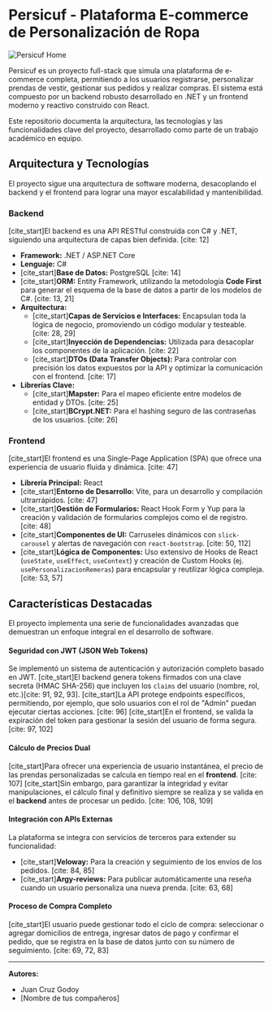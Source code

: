# Persicuf - Plataforma E-commerce de Personalización de Ropa

![Persicuf Home](https://i.imgur.com/k6tP4Lh.png)

Persicuf es un proyecto full-stack que simula una plataforma de e-commerce completa, permitiendo a los usuarios registrarse, personalizar prendas de vestir, gestionar sus pedidos y realizar compras. El sistema está compuesto por un backend robusto desarrollado en .NET y un frontend moderno y reactivo construido con React.

Este repositorio documenta la arquitectura, las tecnologías y las funcionalidades clave del proyecto, desarrollado como parte de un trabajo académico en equipo.

## Arquitectura y Tecnologías

El proyecto sigue una arquitectura de software moderna, desacoplando el backend y el frontend para lograr una mayor escalabilidad y mantenibilidad.

### **Backend**

[cite_start]El backend es una API RESTful construida con C# y .NET, siguiendo una arquitectura de capas bien definida. [cite: 12]

* **Framework:** .NET / ASP.NET Core
* **Lenguaje:** C#
* [cite_start]**Base de Datos:** PostgreSQL [cite: 14]
* [cite_start]**ORM:** Entity Framework, utilizando la metodología **Code First** para generar el esquema de la base de datos a partir de los modelos de C#. [cite: 13, 21]
* **Arquitectura:**
    * [cite_start]**Capas de Servicios e Interfaces:** Encapsulan toda la lógica de negocio, promoviendo un código modular y testeable. [cite: 28, 29]
    * [cite_start]**Inyección de Dependencias:** Utilizada para desacoplar los componentes de la aplicación. [cite: 22]
    * [cite_start]**DTOs (Data Transfer Objects):** Para controlar con precisión los datos expuestos por la API y optimizar la comunicación con el frontend. [cite: 17]
* **Librerías Clave:**
    * [cite_start]**Mapster:** Para el mapeo eficiente entre modelos de entidad y DTOs. [cite: 25]
    * [cite_start]**BCrypt.NET:** Para el hashing seguro de las contraseñas de los usuarios. [cite: 26]

### **Frontend**

[cite_start]El frontend es una Single-Page Application (SPA) que ofrece una experiencia de usuario fluida y dinámica. [cite: 47]

* **Librería Principal:** React
* [cite_start]**Entorno de Desarrollo:** Vite, para un desarrollo y compilación ultrarrápidos. [cite: 47]
* [cite_start]**Gestión de Formularios:** React Hook Form y Yup para la creación y validación de formularios complejos como el de registro. [cite: 48]
* [cite_start]**Componentes de UI:** Carruseles dinámicos con `slick-carousel` y alertas de navegación con `react-bootstrap`. [cite: 50, 112]
* [cite_start]**Lógica de Componentes:** Uso extensivo de Hooks de React (`useState`, `useEffect`, `useContext`) y creación de Custom Hooks (ej. `usePersonalizacionRemeras`) para encapsular y reutilizar lógica compleja. [cite: 53, 57]

## Características Destacadas

El proyecto implementa una serie de funcionalidades avanzadas que demuestran un enfoque integral en el desarrollo de software.

#### **Seguridad con JWT (JSON Web Tokens)**
Se implementó un sistema de autenticación y autorización completo basado en JWT. [cite_start]El backend genera tokens firmados con una clave secreta (HMAC SHA-256) que incluyen los `claims` del usuario (nombre, rol, etc.)[cite: 91, 92, 93]. [cite_start]La API protege endpoints específicos, permitiendo, por ejemplo, que solo usuarios con el rol de "Admin" puedan ejecutar ciertas acciones. [cite: 96] [cite_start]En el frontend, se valida la expiración del token para gestionar la sesión del usuario de forma segura. [cite: 97, 102]

#### **Cálculo de Precios Dual**
[cite_start]Para ofrecer una experiencia de usuario instantánea, el precio de las prendas personalizadas se calcula en tiempo real en el **frontend**. [cite: 107] [cite_start]Sin embargo, para garantizar la integridad y evitar manipulaciones, el cálculo final y definitivo siempre se realiza y se valida en el **backend** antes de procesar un pedido. [cite: 106, 108, 109]

#### **Integración con APIs Externas**
La plataforma se integra con servicios de terceros para extender su funcionalidad:
* [cite_start]**Veloway:** Para la creación y seguimiento de los envíos de los pedidos. [cite: 84, 85]
* [cite_start]**Argy-reviews:** Para publicar automáticamente una reseña cuando un usuario personaliza una nueva prenda. [cite: 63, 68]

#### **Proceso de Compra Completo**
[cite_start]El usuario puede gestionar todo el ciclo de compra: seleccionar o agregar domicilios de entrega, ingresar datos de pago y confirmar el pedido, que se registra en la base de datos junto con su número de seguimiento. [cite: 69, 72, 83]

---

**Autores:**
* Juan Cruz Godoy
* [Nombre de tus compañeros]

